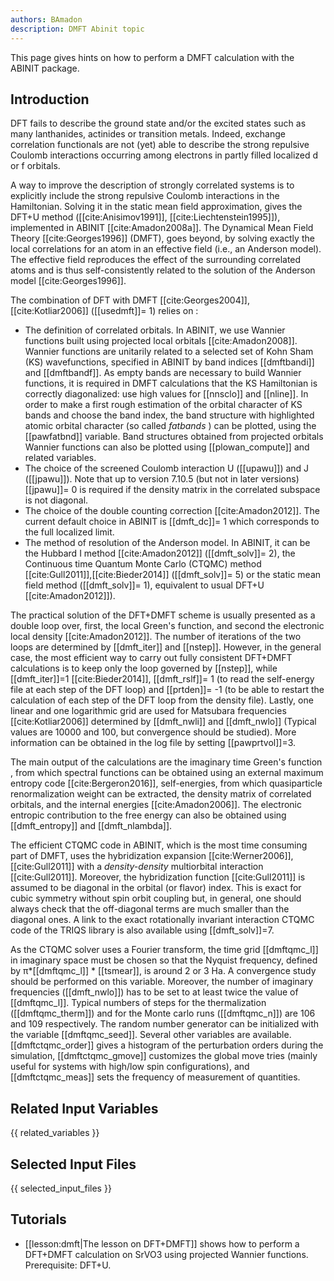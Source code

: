 ```yaml
---
authors: BAmadon
description: DMFT Abinit topic
---
```

<!--
This file is automatically generated by mksite.py. All changes will be lost.
Change the input yaml files or the python code
-->

This page gives hints on how to perform a DMFT calculation with the ABINIT package.

## Introduction

DFT fails to describe the ground state and/or the excited states such as many
lanthanides, actinides or transition metals. Indeed, exchange correlation
functionals are not (yet) able to describe the strong repulsive Coulomb
interactions occurring among electrons in partly filled localized d or f
orbitals.

A way to improve the description of strongly correlated systems is to
explicitly include the strong repulsive Coulomb interactions in the
Hamiltonian. Solving it in the static mean field approximation, gives the
DFT+U method ([[cite:Anisimov1991]], [[cite:Liechtenstein1995]]), implemented
in ABINIT [[cite:Amadon2008a]]. The Dynamical Mean Field Theory
[[cite:Georges1996]] (DMFT), goes beyond, by solving exactly the local
correlations for an atom in an effective field (i.e., an Anderson model). The
effective field reproduces the effect of the surrounding correlated atoms and
is thus self-consistently related to the solution of the Anderson model
[[cite:Georges1996]].

The combination of DFT with DMFT [[cite:Georges2004]], [[cite:Kotliar2006]]
([[usedmft]]= 1) relies on :

* The definition of correlated orbitals. In ABINIT, we use Wannier functions built using projected local orbitals [[cite:Amadon2008]]. Wannier functions are unitarily related to a selected set of Kohn Sham (KS) wavefunctions, specified in ABINIT by band indices [[dmftbandi]] and [[dmftbandf]]. As empty bands are necessary to build Wannier functions, it is required in DMFT calculations that the KS Hamiltonian is correctly diagonalized: use high values for [[nnsclo]] and [[nline]]. In order to make a first rough estimation of the orbital character of KS bands and choose the band index, the band structure with highlighted atomic orbital character (so called _fatbands_ ) can be plotted, using the [[pawfatbnd]] variable. Band structures obtained from projected orbitals Wannier functions can also be plotted using [[plowan_compute]] and related variables. 
* The choice of the screened Coulomb interaction U ([[upawu]]) and J ([[jpawu]]). Note that up to version 7.10.5 (but not in later versions) [[jpawu]]= 0 is required if the density matrix in the correlated subspace is not diagonal.
* The choice of the double counting correction [[cite:Amadon2012]]. The current default choice in ABINIT is [[dmft_dc]]= 1 which corresponds to the full localized limit.
* The method of resolution of the Anderson model. In ABINIT, it can be the Hubbard I method [[cite:Amadon2012]] ([[dmft_solv]]= 2), the Continuous time Quantum Monte Carlo (CTQMC) method [[cite:Gull2011]],[[cite:Bieder2014]] ([[dmft_solv]]= 5) or the static mean field method ([[dmft_solv]]= 1), equivalent to usual DFT+U [[cite:Amadon2012]]).

The practical solution of the DFT+DMFT scheme is usually presented as a double
loop over, first, the local Green's function, and second the electronic local
density [[cite:Amadon2012]]. The number of iterations of the two loops are
determined by [[dmft_iter]] and [[nstep]]. However, in the general case, the
most efficient way to carry out fully consistent DFT+DMFT calculations is to
keep only the loop governed by [[nstep]], while [[dmft_iter]]=1
[[cite:Bieder2014]], [[dmft_rslf]]= 1 (to read the self-energy file at each
step of the DFT loop) and [[prtden]]= -1 (to be able to restart the
calculation of each step of the DFT loop from the density file). Lastly, one
linear and one logarithmic grid are used for Matsubara frequencies
[[cite:Kotliar2006]] determined by [[dmft_nwli]] and [[dmft_nwlo]] (Typical
values are 10000 and 100, but convergence should be studied). More information
can be obtained in the log file by setting [[pawprtvol]]=3.

The main output of the calculations are the imaginary time Green's function ,
from which spectral functions can be obtained using an external maximum
entropy code [[cite:Bergeron2016]], self-energies, from which quasiparticle
renormalization weight can be extracted, the density matrix of correlated
orbitals, and the internal energies [[cite:Amadon2006]]. The electronic
entropic contribution to the free energy can also be obtained using
[[dmft_entropy]] and [[dmft_nlambda]].

The efficient CTQMC code in ABINIT, which is the most time consuming part of
DMFT, uses the hybridization expansion [[cite:Werner2006]], [[cite:Gull2011]]
with a _density-density_ multiorbital interaction [[cite:Gull2011]]. Moreover,
the hybridization function [[cite:Gull2011]] is assumed to be diagonal in the
orbital (or flavor) index. This is exact for cubic symmetry without spin orbit
coupling but, in general, one should always check that the off-diagonal terms
are much smaller than the diagonal ones. A link to the exact rotationally
invariant interaction CTQMC code of the TRIQS library is also available using
[[dmft_solv]]=7.

As the CTQMC solver uses a Fourier transform, the time grid [[dmftqmc_l]] in
imaginary space must be chosen so that the Nyquist frequency, defined by
π*[[dmftqmc_l]] * [[tsmear]], is around 2 or 3 Ha. A convergence study should
be performed on this variable. Moreover, the number of imaginary frequencies
([[dmft_nwlo]]) has to be set to at least twice the value of [[dmftqmc_l]].
Typical numbers of steps for the thermalization ([[dmftqmc_therm]]) and for
the Monte carlo runs ([[dmftqmc_n]]) are 106 and 109 respectively. The random
number generator can be initialized with the variable [[dmftqmc_seed]].
Several other variables are available. [[dmftctqmc_order]] gives a histogram
of the perturbation orders during the simulation, [[dmftctqmc_gmove]]
customizes the global move tries (mainly useful for systems with high/low spin
configurations), and [[dmftctqmc_meas]] sets the frequency of measurement of
quantities.



## Related Input Variables

{{ related_variables }}

## Selected Input Files

{{ selected_input_files }}

## Tutorials

* [[lesson:dmft|The lesson on DFT+DMFT]] shows how to perform a DFT+DMFT calculation on SrVO3 using projected Wannier functions. Prerequisite: DFT+U.

